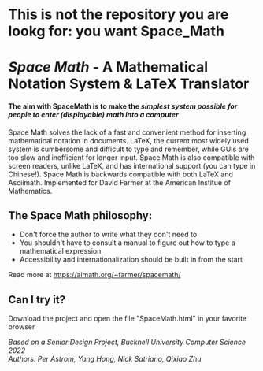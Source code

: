 
# This is not the repository you are lookg for:  you want Space_Math


# *Space Math* - A Mathematical Notation System & LaTeX Translator 

#### The aim with SpaceMath is to make the *simplest system possible for people to enter (displayable) math into a computer*

Space Math solves the lack of a fast and convenient method for inserting mathematical notation in documents. LaTeX, the current most widely used system is cumbersome and difficult to type and remember, while GUIs are too slow and inefficient for longer input. Space Math is also compatible with screen readers, unlike LaTeX, and has international support (you can type in Chinese!). Space Math is backwards compatible with both LaTeX and Asciimath. Implemented for David Farmer at the American Institue of Mathematics.

## The Space Math philosophy:
- Don't force the author to write what they don't need to
- You shouldn't have to consult a manual to figure out how to type a mathematical expression
- Accessibility and internationalization should be built in from the start

Read more at https://aimath.org/~farmer/spacemath/

## Can I try it?
Download the project and open the file "SpaceMath.html" in your favorite browser <!--, or take it for a test drive here:-->


*Based on a Senior Design Project, Bucknell University Computer Science 2022 <br>
Authors: Per Astrom, Yang Hong, Nick Satriano, Qixiao Zhu*

